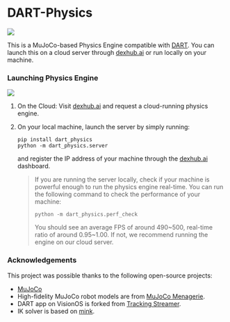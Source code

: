 # DART-Physics

![](./assets/dexhub.png)

This is a MuJoCo-based Physics Engine compatible with [DART](). 
You can launch this on a cloud server through [dexhub.ai](https://dexhub.ai) or run locally on your machine. 

### Launching Physics Engine
![](./assets/choices.png)
1. On the Cloud: Visit [dexhub.ai](https://dexhub.ai) and request a cloud-running physics engine. 
2. On your local machine, launch the server by simply running: 
    ```
    pip install dart_physics
    python -m dart_physics.server 
    ```
   and register the IP address of your machine through the [dexhub.ai](https://dexhub.ai) dashboard. 

    > If you are running the server locally, check if your machine is powerful enough to run the physics engine real-time. 
    > You can run the following command to check the performance of your machine: 
    > ```
    > python -m dart_physics.perf_check
    > ```
    > You should see an average FPS of around 490~500, real-time ratio of around 0.95~1.00. If not, we recommend running the engine on our cloud server. 


### Acknowledgements

This project was possible thanks to the following open-source projects:

- [MuJoCo](https://mujoco.org/)
- High-fidelity MuJoCo robot models are from [MuJoCo Menagerie](https://github.com/deepmind/mujoco_menagerie).
- DART app on VisionOS is forked from [Tracking Streamer](https://github.com/dexhub-ai/tracking-streamer).
- IK solver is based on [mink](https://github.com/younghyo-park/mink).

